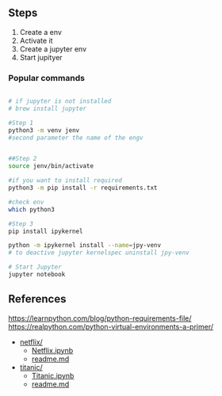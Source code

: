 

## Steps

1. Create a env
2. Activate it
3. Create a jupyter env
4. Start jupityer

### Popular commands

```bash

# if jupyter is not installed
# brew install jupyter

#Step 1
python3 -m venv jenv
#second parameter the name of the engv


##Step 2
source jenv/bin/activate

#if you want to install required 
python3 -m pip install -r requirements.txt

#check env
which python3

#Step 3
pip install ipykernel

python -m ipykernel install --name=jpy-venv
# to deactive jupyter kernelspec uninstall jpy-venv

# Start Jupyter
jupyter notebook

```


## References

https://learnpython.com/blog/python-requirements-file/
https://realpython.com/python-virtual-environments-a-primer/



* [netflix/](./projects/netflix)
  * [Netflix.ipynb](./projects/netflix/Netflix.ipynb)
  * [readme.md](./projects/netflix/readme.md)
* [titanic/](./projects/titanic)
  * [Titanic.ipynb](./projects/titanic/Titanic.ipynb)
  * [readme.md](./projects/titanic/readme.md)

